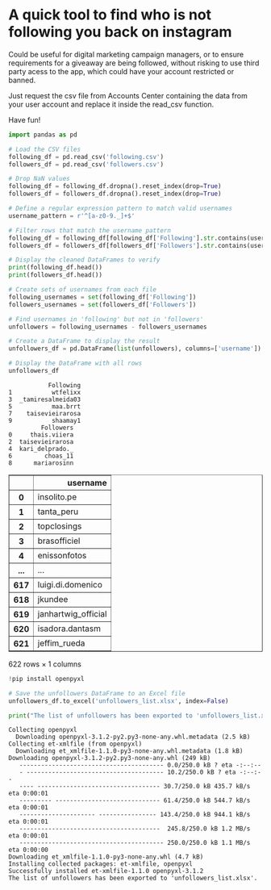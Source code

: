 # A quick tool to find who is not following you back on instagram

Could be useful for digital marketing campaign managers, or to ensure requirements for a giveaway are being followed, without risking to use third party acess to the app, which could have your account restricted or banned.

Just request the csv file from Accounts Center containing the data from your user account and replace it inside the read_csv function.

Have fun!


```python
import pandas as pd

# Load the CSV files
following_df = pd.read_csv('following.csv')
followers_df = pd.read_csv('followers.csv')

# Drop NaN values
following_df = following_df.dropna().reset_index(drop=True)
followers_df = followers_df.dropna().reset_index(drop=True)

# Define a regular expression pattern to match valid usernames
username_pattern = r'^[a-z0-9._]+$'

# Filter rows that match the username pattern
following_df = following_df[following_df['Following'].str.contains(username_pattern, na=False)]
followers_df = followers_df[followers_df['Followers'].str.contains(username_pattern, na=False)]

# Display the cleaned DataFrames to verify
print(following_df.head())
print(followers_df.head())

# Create sets of usernames from each file
following_usernames = set(following_df['Following'])
followers_usernames = set(followers_df['Followers'])

# Find usernames in 'following' but not in 'followers'
unfollowers = following_usernames - followers_usernames

# Create a DataFrame to display the result
unfollowers_df = pd.DataFrame(list(unfollowers), columns=['username'])

# Display the DataFrame with all rows
unfollowers_df
```

               Following
    1           wtfelixx
    3  _tamiresalmeida03
    5           maa.brrt
    7    taisevieirarosa
    9           shaamay1
             Followers
    0     thais.viiera
    2  taisevieirarosa
    4  kari_delprado._
    6         choas_11
    8      mariarosinn
    




<div>
<style scoped>
    .dataframe tbody tr th:only-of-type {
        vertical-align: middle;
    }

    .dataframe tbody tr th {
        vertical-align: top;
    }

    .dataframe thead th {
        text-align: right;
    }
</style>
<table border="1" class="dataframe">
  <thead>
    <tr style="text-align: right;">
      <th></th>
      <th>username</th>
    </tr>
  </thead>
  <tbody>
    <tr>
      <th>0</th>
      <td>insolito.pe</td>
    </tr>
    <tr>
      <th>1</th>
      <td>tanta_peru</td>
    </tr>
    <tr>
      <th>2</th>
      <td>topclosings</td>
    </tr>
    <tr>
      <th>3</th>
      <td>brasofficiel</td>
    </tr>
    <tr>
      <th>4</th>
      <td>enissonfotos</td>
    </tr>
    <tr>
      <th>...</th>
      <td>...</td>
    </tr>
    <tr>
      <th>617</th>
      <td>luigi.di.domenico</td>
    </tr>
    <tr>
      <th>618</th>
      <td>jkundee</td>
    </tr>
    <tr>
      <th>619</th>
      <td>janhartwig_official</td>
    </tr>
    <tr>
      <th>620</th>
      <td>isadora.dantasm</td>
    </tr>
    <tr>
      <th>621</th>
      <td>jeffim_rueda</td>
    </tr>
  </tbody>
</table>
<p>622 rows × 1 columns</p>
</div>




```python
!pip install openpyxl

# Save the unfollowers DataFrame to an Excel file
unfollowers_df.to_excel('unfollowers_list.xlsx', index=False)

print("The list of unfollowers has been exported to 'unfollowers_list.xlsx'.")
```

    Collecting openpyxl
      Downloading openpyxl-3.1.2-py2.py3-none-any.whl.metadata (2.5 kB)
    Collecting et-xmlfile (from openpyxl)
      Downloading et_xmlfile-1.1.0-py3-none-any.whl.metadata (1.8 kB)
    Downloading openpyxl-3.1.2-py2.py3-none-any.whl (249 kB)
       ---------------------------------------- 0.0/250.0 kB ? eta -:--:--
       - -------------------------------------- 10.2/250.0 kB ? eta -:--:--
       ---- ---------------------------------- 30.7/250.0 kB 435.7 kB/s eta 0:00:01
       --------- ----------------------------- 61.4/250.0 kB 544.7 kB/s eta 0:00:01
       --------------------- ---------------- 143.4/250.0 kB 944.1 kB/s eta 0:00:01
       ---------------------------------------  245.8/250.0 kB 1.2 MB/s eta 0:00:01
       ---------------------------------------- 250.0/250.0 kB 1.1 MB/s eta 0:00:00
    Downloading et_xmlfile-1.1.0-py3-none-any.whl (4.7 kB)
    Installing collected packages: et-xmlfile, openpyxl
    Successfully installed et-xmlfile-1.1.0 openpyxl-3.1.2
    The list of unfollowers has been exported to 'unfollowers_list.xlsx'.
    
